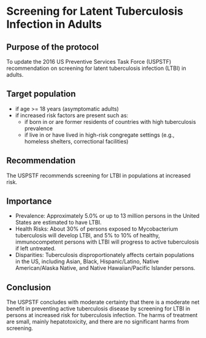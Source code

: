 # Screening for Latent Tuberculosis Infection in Adults

## Purpose of the protocol
To update the 2016 US Preventive Services Task Force (USPSTF) recommendation on screening for latent tuberculosis infection (LTBI) in adults.

## Target population
- if age >= 18 years (asymptomatic adults)
- if increased risk factors are present such as:
    - if born in or are former residents of countries with high tuberculosis prevalence
    - if live in or have lived in high-risk congregate settings (e.g., homeless shelters, correctional facilities)

## Recommendation
The USPSTF recommends screening for LTBI in populations at increased risk.

## Importance
- Prevalence: Approximately 5.0% or up to 13 million persons in the United States are estimated to have LTBI.
- Health Risks: About 30% of persons exposed to Mycobacterium tuberculosis will develop LTBI, and 5% to 10% of healthy, immunocompetent persons with LTBI will progress to active tuberculosis if left untreated.
- Disparities: Tuberculosis disproportionately affects certain populations in the US, including Asian, Black, Hispanic/Latino, Native American/Alaska Native, and Native Hawaiian/Pacific Islander persons.

## Conclusion
The USPSTF concludes with moderate certainty that there is a moderate net benefit in preventing active tuberculosis disease by screening for LTBI in persons at increased risk for tuberculosis infection. The harms of treatment are small, mainly hepatotoxicity, and there are no significant harms from screening.